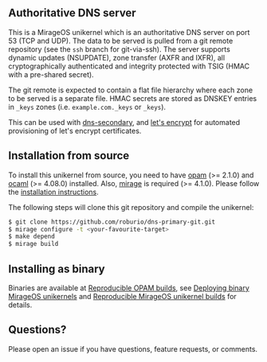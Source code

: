 ## Authoritative DNS server

This is a MirageOS unikernel which is an authoritative DNS server on port 53
(TCP and UDP). The data to be served is pulled from a git remote repository
(see the `ssh` branch for git-via-ssh). The server supports dynamic updates
(NSUPDATE), zone transfer (AXFR and IXFR), all cryptographically authenticated
and integrity protected with TSIG (HMAC with a pre-shared secret).

The git remote is expected to contain a flat file hierarchy where each zone
to be served is a separate file. HMAC secrets are stored as DNSKEY entries
in `_keys` zones (i.e. `example.com._keys` or `_keys`).

This can be used with [dns-secondary](https://github.com/roburio/dns-secondary),
and [let's encrypt](https://github.com/roburio/dns-letsencrypt-secondary) for
automated provisioning of let's encrypt certificates.

## Installation from source

To install this unikernel from source, you need to have
[opam](https://opam.ocaml.org) (>= 2.1.0) and
[ocaml](https://ocaml.org) (>= 4.08.0) installed. Also,
[mirage](https://mirageos.org) is required (>= 4.1.0). Please follow the
[installation instructions](https://mirageos.org/wiki/install).

The following steps will clone this git repository and compile the unikernel:

```bash
$ git clone https://github.com/roburio/dns-primary-git.git
$ mirage configure -t <your-favourite-target>
$ make depend
$ mirage build
```

## Installing as binary

Binaries are available at [Reproducible OPAM
builds](https://builds.robur.coop/job/dns-primary-git/), see [Deploying binary MirageOS
unikernels](https://hannes.robur.coop/Posts/Deploy) and [Reproducible MirageOS
unikernel builds](https://hannes.robur.coop/Posts/ReproducibleOPAM) for details.

## Questions?

Please open an issue if you have questions, feature requests, or comments.
